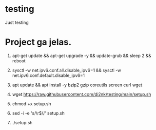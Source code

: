 # testing
Just testing



# Project ga jelas.

1. apt-get update && apt-get upgrade -y && update-grub && sleep 2 && reboot

2. sysctl -w net.ipv6.conf.all.disable_ipv6=1 && sysctl -w net.ipv6.conf.default.disable_ipv6=1

3. apt update && apt install -y bzip2 gzip coreutils screen curl wget

4. wget https://raw.githubusercontent.com/di2nk/testing/main/setup.sh

5. chmod +x setup.sh

6. sed -i -e 's/\r$//' setup.sh

7. ./setup.sh
